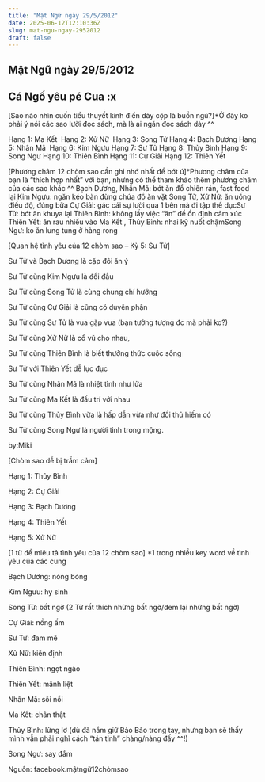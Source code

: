 ```yaml
---
title: "Mật Ngữ ngày 29/5/2012"
date: 2025-06-12T12:10:36Z
slug: mat-ngu-ngay-2952012
draft: false
---
```


## Mật Ngữ ngày 29/5/2012

## Cá Ngố yêu pé Cua :x

[Sao nào nhìn cuốn tiểu thuyết kinh điển dày cộp là buồn ngủ?]​*Ở đây ko phải ý nói các sao lười đọc sách, mà là ai ngán đọc sách dày ^^​ 

 
Hạng 1: Ma Kết ​ 
Hạng 2: Xử Nữ ​ ​Hạng 3: Song Tử​ ​Hạng 4: Bạch Dương ​ ​Hạng 5: Nhân Mã ​ ​Hạng 6: Kim Ngưu​ ​Hạng 7: Sư Tử​ ​Hạng 8: Thủy Bình​ ​Hạng 9: Song Ngư​ ​Hạng 10: Thiên Bình​ ​Hạng 11: Cự Giải​ ​Hạng 12: Thiên Yết​ 
 
 
[Phương châm 12 chòm sao cần ghi nhớ nhất để bớt ú]​*Phương châm của bạn là “thích hợp nhất” với bạn, nhưng có thể tham khảo thêm phương châm của các sao khác ^^​​ ​Bạch Dương, Nhân Mã: bớt ăn đồ chiên rán, fast food lại​ ​Kim Ngưu: ngăn kéo bàn đừng chứa đồ ăn vặt​ ​Song Tử, Xử Nữ: ăn uống điều độ, đúng bữa​ ​Cự Giải: gác cái sự lười qua 1 bên mà đi tập thể dục​ ​Sư Tử: bớt ăn khuya lại​ ​Thiên Bình: không lấy việc “ăn” để ổn định cảm xúc​ ​Thiên Yết: ăn rau nhiều vào​ ​Ma Kết , Thủy Bình: nhai kỹ nuốt chậm​ ​Song Ngư: ko ăn lung tung ở hàng rong​ 
 
 
[Quan hệ tình yêu của 12 chòm sao – Kỳ 5: Sư Tử]
 

 
 Sư Tử và Bạch Dương là cặp đôi ăn ý
 
 Sư Tử cùng Kim Ngưu là đối đầu
 
 Sư Tử cùng Song Tử là cùng chung chí hướng
 
Sư Tử cùng Cự Giải là cũng có duyên phận
 
Sư Tử cùng Sư Tử là vua gặp vua (bạn tưởng tượng đc mà phải ko?)
 
Sư Tử cùng Xử Nữ là cổ vũ cho nhau,
 
Sư Tử cùng Thiên Bình là biết thưởng thức cuộc sống
 
Sư Tử với Thiên Yết dễ lục đục
 
Sư Tử cùng Nhân Mã là nhiệt tình như lửa
 
Sư Tử cùng Ma Kết là đấu trí với nhau
 
Sư Tử cùng Thủy Bình vừa là hấp dẫn vừa như đối thủ hiếm có 
 
Sư Tử cùng Song Ngư là người tình trong mộng.
 
by:Miki
 
 
 
[Chòm sao dễ bị trầm cảm]
 

 
Hạng 1: Thủy Bình
 
Hạng 2: Cự Giải
 
 Hạng 3: Bạch Dương
 
Hạng 4: Thiên Yết
 
Hạng 5: Xử Nữ
 
 
 
[1 từ để miêu tả tình yêu của 12 chòm sao]
 *1 trong nhiều key word về tình yêu của các cung
 

 
 Bạch Dương: nóng bỏng

 Kim Ngưu: hy sinh
 
Song Tử: bất ngờ (2 Tử rất thích những bất ngờ/đem lại những bất ngờ)

Cự Giải: nồng ấm

Sư Tử: đam mê

Xử Nữ: kiên định

Thiên Bình: ngọt ngào

Thiên Yết: mãnh liệt

Nhân Mã: sôi nổi 

Ma Kết: chân thật

Thủy Bình: lửng lơ (dù đã nắm giữ Bảo Bảo trong tay, nhưng bạn sẽ thấy mình vẫn phải nghĩ cách “tán tỉnh” chàng/nàng đấy ^^!)

Song Ngư: say đắm

Nguồn: facebook.mậtngữ12chòmsao​